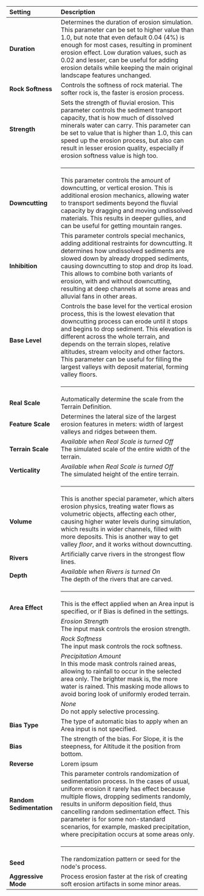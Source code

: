 | Setting                  | Description                                                                                                                                                                                                                                                                                                                                                                                                                      |
| :----------------------- | :------------------------------------------------------------------------------------------------------------------------------------------------------------------------------------------------------------------------------------------------------------------------------------------------------------------------------------------------------------------------------------------------------------------------------- |
| **Duration**             | Determines the duration of erosion simulation. This parameter can be set to higher value than 1.0, but note that even default 0.04 (4%) is enough for most cases, resulting in prominent erosion effect. Low duration values, such as 0.02 and lesser, can be useful for adding erosion details while keeping the main original landscape features unchanged.                                                                    |
| **Rock Softness**        | Controls the softness of rock material. The softer rock is, the faster is erosion process.                                                                                                                                                                                                                                                                                                                                       |
| **Strength**             | Sets the strength of fluvial erosion. This parameter controls the sediment transport capacity, that is how much of dissolved minerals water can carry. This parameter can be set to value that is higher than 1.0, this can speed up the erosion process, but also can result in lesser erosion quality, especially if erosion softness value is high too.                                                                       |
|                          | <hr>                                                                                                                                                                                                                                                                                                                                                                                                                             |
| **Downcutting**          | This parameter controls the amount of downcutting, or vertical erosion. This is additional erosion mechanics, allowing water to transport sediments beyond the fluvial capacity by dragging and moving undissolved materials. This results in deeper gullies, and can be useful for getting mountain ranges.                                                                                                                     |
| **Inhibition**           | This parameter controls special mechanics, adding additional restraints for downcutting. It determines how undissolved sediments are slowed down by already dropped sediments, causing downcutting to stop and drop its load. This allows to combine both variants of erosion, with and without downcutting, resulting at deep channels at some areas and alluvial fans in other areas.                                          |
| **Base Level**           | Controls the base level for the vertical erosion process, this is the lowest elevation that downcutting process can erode until it stops and begins to drop sediment. This elevation is different across the whole terrain, and depends on the terrain slopes, relative altitudes, stream velocity and other factors. This parameter can be useful for filling the largest valleys with deposit material, forming valley floors. |
|                          | <hr>                                                                                                                                                                                                                                                                                                                                                                                                                             |
| **Real Scale**           | Automatically determine the scale from the Terrain Definition.                                                                                                                                                                                                                                                                                                                                                                   |
| **Feature Scale**        | Determines the lateral size of the largest erosion features in meters: width of largest valleys and ridges between them.                                                                                                                                                                                                                                                                                                         |
| **Terrain Scale**        | *Available when Real Scale is turned Off* <br>The simulated scale of the entire width of the terrain.                                                                                                                                                                                                                                                                                                                            |
| **Verticality**          | *Available when Real Scale is turned Off* <br>The simulated height of the entire terrain.                                                                                                                                                                                                                                                                                                                                        |
|                          | <hr>                                                                                                                                                                                                                                                                                                                                                                                                                             |
| **Volume**               | This is another special parameter, which alters erosion physics, treating water flows as volumetric objects, affecting each other, causing higher water levels during simulation, which results in wider channels, filled with more deposits. This is another way to get valley *floor*, and it works without downcutting.                                                                                                       |
| **Rivers**               | Artificially carve rivers in the strongest flow lines.                                                                                                                                                                                                                                                                                                                                                                           |
| **Depth**                | *Available when Rivers is turned On* <br>The depth of the rivers that are carved.                                                                                                                                                                                                                                                                                                                                                |
|                          | <hr>                                                                                                                                                                                                                                                                                                                                                                                                                             |
| **Area Effect**          | This is the effect applied when an Area input is specified, or if Bias is defined in the settings.                                                                                                                                                                                                                                                                                                                               |
|                          | *Erosion Strength* <br>The input mask controls the erosion strength.                                                                                                                                                                                                                                                                                                                                                             |
|                          | *Rock Softness* <br>The input mask controls the rock softness.                                                                                                                                                                                                                                                                                                                                                                   |
|                          | *Precipitation Amount* <br>In this mode mask controls rained areas, allowing to rainfall to occur in the selected area only. The brighter mask is, the more water is rained. This masking mode allows to avoid boring look of uniformly eroded terrain.                                                                                                                                                                          |
|                          | *None* <br>Do not apply selective processing.                                                                                                                                                                                                                                                                                                                                                                                    |
| **Bias Type**            | The type of automatic bias to apply when an Area input is not specified.                                                                                                                                                                                                                                                                                                                                                         |
| **Bias**                 | The strength of the bias. For Slope, it is the steepness, for Altitude it the position from bottom.                                                                                                                                                                                                                                                                                                                              |
| **Reverse**              | Lorem ipsum                                                                                                                                                                                                                                                                                                                                                                                                                      |
| **Random Sedimentation** | This parameter controls randomization of sedimentation process. In the cases of usual, uniform erosion it rarely has effect because multiple flows, dropping sediments randomly, results in uniform deposition field, thus cancelling random sedimentation effect. This parameter is for some non-standard scenarios, for example, masked precipitation, where precipitation occurs at some areas only.                          |
|                          | <hr>                                                                                                                                                                                                                                                                                                                                                                                                                             |
| **Seed**                 | The randomization pattern or seed for the node's process.                                                                                                                                                                                                                                                                                                                                                                        |
| **Aggressive Mode**      | Process erosion faster at the risk of creating soft erosion artifacts in some minor areas.                                                                                                                                                                                                                                                                                                                                       |